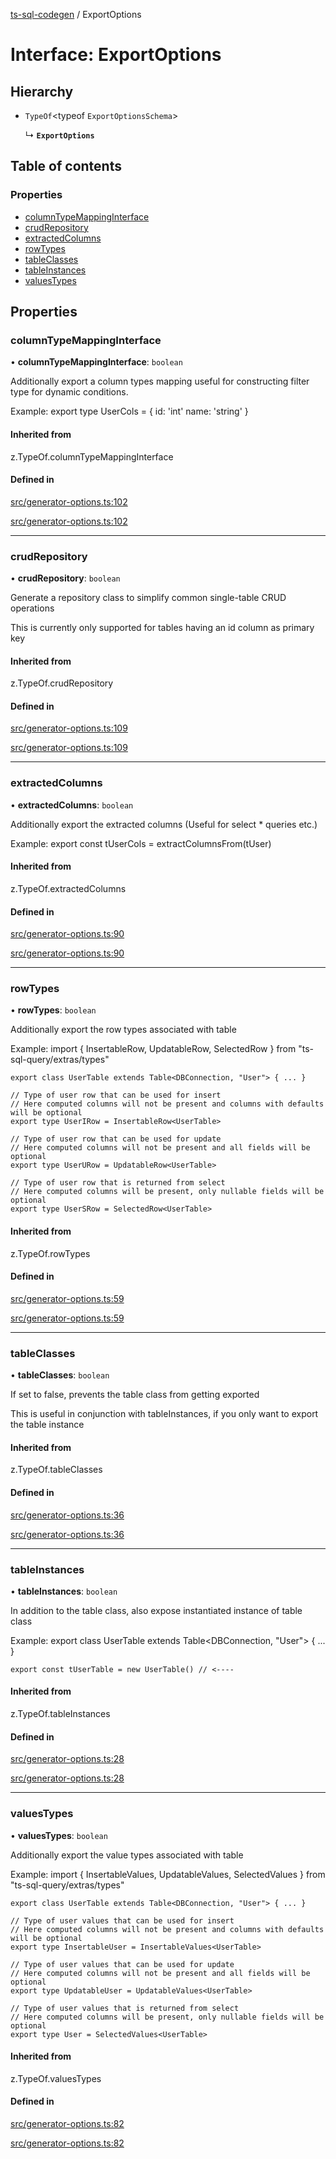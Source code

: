 [ts-sql-codegen](../README.md) / ExportOptions

# Interface: ExportOptions

## Hierarchy

- `TypeOf`<typeof `ExportOptionsSchema`\>

  ↳ **`ExportOptions`**

## Table of contents

### Properties

- [columnTypeMappingInterface](ExportOptions.md#columntypemappinginterface)
- [crudRepository](ExportOptions.md#crudrepository)
- [extractedColumns](ExportOptions.md#extractedcolumns)
- [rowTypes](ExportOptions.md#rowtypes)
- [tableClasses](ExportOptions.md#tableclasses)
- [tableInstances](ExportOptions.md#tableinstances)
- [valuesTypes](ExportOptions.md#valuestypes)

## Properties

### columnTypeMappingInterface

• **columnTypeMappingInterface**: `boolean`

Additionally export a column types mapping useful for constructing filter type
for dynamic conditions.

Example:
    export type UserCols = {
        id: 'int'
        name: 'string'
    }

#### Inherited from

z.TypeOf.columnTypeMappingInterface

#### Defined in

[src/generator-options.ts:102](https://github.com/lorefnon/ts-sql-codegen/blob/a9c6e02/src/generator-options.ts#L102)

[src/generator-options.ts:102](https://github.com/lorefnon/ts-sql-codegen/blob/a9c6e02/src/generator-options.ts#L102)

___

### crudRepository

• **crudRepository**: `boolean`

Generate a repository class to simplify common single-table CRUD operations

This is currently only supported for tables having an id column as primary key

#### Inherited from

z.TypeOf.crudRepository

#### Defined in

[src/generator-options.ts:109](https://github.com/lorefnon/ts-sql-codegen/blob/a9c6e02/src/generator-options.ts#L109)

[src/generator-options.ts:109](https://github.com/lorefnon/ts-sql-codegen/blob/a9c6e02/src/generator-options.ts#L109)

___

### extractedColumns

• **extractedColumns**: `boolean`

Additionally export the extracted columns (Useful for select * queries etc.)

Example:
    export const tUserCols = extractColumnsFrom(tUser)

#### Inherited from

z.TypeOf.extractedColumns

#### Defined in

[src/generator-options.ts:90](https://github.com/lorefnon/ts-sql-codegen/blob/a9c6e02/src/generator-options.ts#L90)

[src/generator-options.ts:90](https://github.com/lorefnon/ts-sql-codegen/blob/a9c6e02/src/generator-options.ts#L90)

___

### rowTypes

• **rowTypes**: `boolean`

Additionally export the row types associated with table

Example:
    import { InsertableRow, UpdatableRow, SelectedRow } from "ts-sql-query/extras/types"

    export class UserTable extends Table<DBConnection, "User"> { ... }

    // Type of user row that can be used for insert
    // Here computed columns will not be present and columns with defaults will be optional
    export type UserIRow = InsertableRow<UserTable>

    // Type of user row that can be used for update
    // Here computed columns will not be present and all fields will be optional
    export type UserURow = UpdatableRow<UserTable>

    // Type of user row that is returned from select
    // Here computed columns will be present, only nullable fields will be optional
    export type UserSRow = SelectedRow<UserTable>

#### Inherited from

z.TypeOf.rowTypes

#### Defined in

[src/generator-options.ts:59](https://github.com/lorefnon/ts-sql-codegen/blob/a9c6e02/src/generator-options.ts#L59)

[src/generator-options.ts:59](https://github.com/lorefnon/ts-sql-codegen/blob/a9c6e02/src/generator-options.ts#L59)

___

### tableClasses

• **tableClasses**: `boolean`

If set to false, prevents the table class from getting exported

This is useful in conjunction with tableInstances, if you only want to
export the table instance

#### Inherited from

z.TypeOf.tableClasses

#### Defined in

[src/generator-options.ts:36](https://github.com/lorefnon/ts-sql-codegen/blob/a9c6e02/src/generator-options.ts#L36)

[src/generator-options.ts:36](https://github.com/lorefnon/ts-sql-codegen/blob/a9c6e02/src/generator-options.ts#L36)

___

### tableInstances

• **tableInstances**: `boolean`

In addition to the table class, also expose instantiated instance of table class

Example:
    export class UserTable extends Table<DBConnection, "User"> { ... }

    export const tUserTable = new UserTable() // <----

#### Inherited from

z.TypeOf.tableInstances

#### Defined in

[src/generator-options.ts:28](https://github.com/lorefnon/ts-sql-codegen/blob/a9c6e02/src/generator-options.ts#L28)

[src/generator-options.ts:28](https://github.com/lorefnon/ts-sql-codegen/blob/a9c6e02/src/generator-options.ts#L28)

___

### valuesTypes

• **valuesTypes**: `boolean`

Additionally export the value types associated with table

Example:
    import { InsertableValues, UpdatableValues, SelectedValues } from "ts-sql-query/extras/types"

    export class UserTable extends Table<DBConnection, "User"> { ... }

    // Type of user values that can be used for insert
    // Here computed columns will not be present and columns with defaults will be optional
    export type InsertableUser = InsertableValues<UserTable>

    // Type of user values that can be used for update
    // Here computed columns will not be present and all fields will be optional
    export type UpdatableUser = UpdatableValues<UserTable>

    // Type of user values that is returned from select
    // Here computed columns will be present, only nullable fields will be optional
    export type User = SelectedValues<UserTable>

#### Inherited from

z.TypeOf.valuesTypes

#### Defined in

[src/generator-options.ts:82](https://github.com/lorefnon/ts-sql-codegen/blob/a9c6e02/src/generator-options.ts#L82)

[src/generator-options.ts:82](https://github.com/lorefnon/ts-sql-codegen/blob/a9c6e02/src/generator-options.ts#L82)

